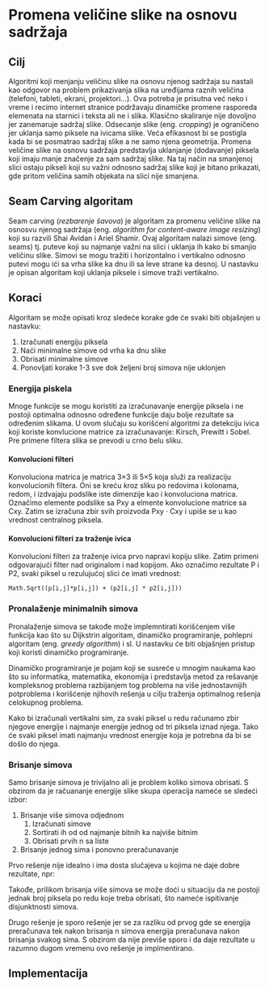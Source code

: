 
# Promena veličine slike na osnovu sadržaja

## Cilj

Algoritmi koji menjanju veličinu slike na osnovu njenog sadržaja su nastali kao odgovor na problem prikazivanja slika na uređijama raznih veličina (telefoni, tableti, ekrani, projektori...). Ova potreba je prisutna već neko i vreme i recimo internet stranice podržavaju dinamičke promene rasporeda elemenata na starnici i teksta ali ne i slika. Klasično skaliranje nije dovoljno jer zanemaruje sadržaj slike. Odsecanje slike (eng. *cropping*) je ograničeno jer uklanja samo piksele na ivicama slike. Veća efikasnost bi se postigla kada bi se posmatrao sadržaj slike a ne samo njena geometrija.
Promena veličine slike na osnovu sadržaja predstavlja uklanjanje (dodavanje) piksela koji imaju manje značenje za sam sadržaj slike. Na taj način na smanjenoj slici ostaju pikseli koji su važni odnosno sadržaj slike koji je bitano prikazati, gde pritom veličina samih objekata na slici nije smanjena.

## Seam Carving algoritam

Seam carving (*rezbarenje šavova*) je algoritam za promenu veličine slike na osnosvu njenog sadržaja (eng. *algorithm for content-aware image resizing*) koji su razvili Shai Avidan i Ariel Shamir. Ovaj algoritam nalazi simove (eng. seams) tj. puteve koji su najmanje važni na slici i uklanja ih kako bi smanjio veličinu slike. Simovi se mogu tražiti i horizontalno i vertikalno odnosno putevi mogu ići sa vrha slike ka dnu ili sa leve strane ka desnoj. U nastavku je opisan algoritam koji uklanja piksele i simove traži vertikalno.

## Koraci

Algoritam se može opisati kroz sledeće korake gde će svaki biti objašnjen u nastavku:

1.	Izračunati energiju piksela
2.	Naći minimalne simove od vrha ka dnu slike
3.	Obrisati minimalne simove
4.	Ponovljati korake 1-3 sve dok željeni broj simova nije uklonjen

### Energija piskela

Mnoge funkcije se mogu koristiti za izračunavanje energije piksela i ne postoji optimalna odnosno određene funkcije daju bolje rezultate sa određenim slikama. U ovom slučaju su korišćeni algoritmi za detekciju ivica koji koriste konvlucione matrice za izračunavanje: Kirsch, Prewitt i Sobel. Pre primene filtera slika se prevodi u crno belu sliku.


#### Konvolucioni filteri


Konvoluciona matrica je matrica 3×3 ili 5×5 koja služi za realizaciju konvolucionih filtera. Oni se kreću kroz sliku po redovima i kolonama, redom, i izdvajaju podslike iste dimenzije kao i konvoluciona matrica. Označimo elemente podslike sa Pxy a elmente konvolucione matrice sa Cxy. Zatim se izračuna zbir svih proizvoda Pxy · Cxy i upiše se u kao vrednost centralnog piksela.

#### Konvolucioni filteri za traženje ivica

Konvolucioni filteri za traženje ivica prvo napravi kopiju slike. Zatim primeni odgovarajući filter nad originalom i nad kopijom. Ako označimo rezultate P i P2, svaki piksel u rezulujućoj slici će imati vrednost: 
```
Math.Sqrt((p[i,j]*p[i,j]) + (p2[i,j] * p2[i,j]))
```

### Pronalaženje minimalnih simova

Pronalaženje simova se takođe može implemntirati korišćenjem više funkcija kao što su Dijkstrin algoritam, dinamičko programiranje, pohlepni algoritam (eng. *greedy algorithm*) i sl. U nastavku će biti objašnjen pristup koji koristi dinamičko programiranje.

Dinamičko programiranje je pojam koji se susreće u mnogim naukama kao što su informatika, matematika, ekonomija i predstavlja metod za rešavanje kompleksnog problema razbijanjem tog problema na više jednostavnijih potproblema i korišćenje njihovih rešenja u cilju traženja optimalnog rešenja celokupnog problema.

Kako bi izračunali vertikalni sim, za svaki piksel u redu računamo zbir njegove energije i najmanje energije jednog od tri piksela iznad njega. Tako će svaki piksel imati najmanju vrednost energije koja je potrebna da bi se došlo do njega. 

### Brisanje simova

Samo brisanje simova je trivijalno ali je problem koliko simova obrisati.
S obzirom da je račuananje energije slike skupa operacija nameće se sledeći izbor:

1. Brisanje više simova odjednom
	1. Izračunati simove
	2. Sortirati ih od od najmanje bitnih ka najviše bitnim
	3. Obrisati prvih n sa liste	
2. Brisanje jednog sima i ponovno preračunavanje 

Prvo rešenje nije idealno i ima dosta slučajeva u kojima ne daje dobre rezultate, npr:

Takođe, prilikom brisanja više simova se može doći u situaciju da ne postoji jednak broj piksela po redu koje treba obrisati, što nameće ispitivanje disjunktnosti simova.

Drugo rešenje je sporo rešenje jer se za razliku od prvog gde se energija preračunava tek nakon brisanja n simova energija preračunava nakon brisanja svakog sima. S obzirom da nije previše sporo i da daje rezultate u razumno dugom vremenu ovo rešenje je implmentirano. 

## Implementacija
